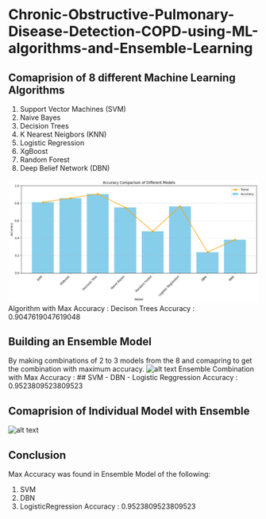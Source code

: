 # Chronic-Obstructive-Pulmonary-Disease-Detection-COPD-using-ML-algorithms-and-Ensemble-Learning
## Comaprision of 8 different Machine Learning Algorithms
 1. Support Vector Machines (SVM)
 2. Naive Bayes
 3. Decision Trees
 4. K Nearest Neigbors (KNN)
 5. Logistic Regression
 6. XgBoost
 7. Random Forest
 8. Deep Belief Network (DBN)

 ![alt text](https://github.com/Ishitaa09/Chronic-Obstructive-Pulmonary-Disease-Detection-COPD-using-ML-algorithms-and-Ensemble-Learning/blob/main/Screenshot%20(161).png)
 Algorithm with Max Accuracy : Decison Trees Accuracy : 0.9047619047619048
## Building an Ensemble Model
By making combinations of 2 to 3 models from the 8 and comapring to get the combination with maximum accuracy.
![alt text]()
Ensemble Combination with Max Accuracy : ## SVM - DBN - Logistic Reggression Accuracy : 0.9523809523809523
## Comaprision of Individual Model with Ensemble
![alt text]()
## Conclusion
Max Accuracy was found in Ensemble Model of the following:

1. SVM
2. DBN
3. LogisticRegression
Accuracy : 0.9523809523809523
